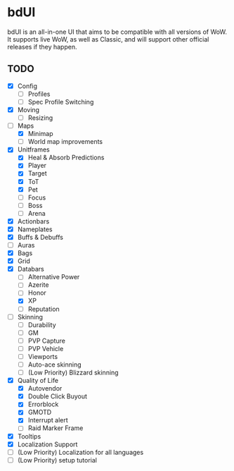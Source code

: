 # bdUI
bdUI is an all-in-one UI that aims to be compatible with all versions of WoW. It supports live WoW, as well as Classic, and will support other official releases if they happen.


## TODO
- [x] Config
	- [ ] Profiles
	- [ ] Spec Profile Switching
- [x] Moving
	- [ ] Resizing
- [ ] Maps
	- [x] Minimap
	- [ ] World map improvements
- [x] Unitframes
	- [x] Heal & Absorb Predictions
	- [x] Player
	- [x] Target
	- [x] ToT
	- [x] Pet
	- [ ] Focus
	- [ ] Boss
	- [ ] Arena
- [x] Actionbars
- [x] Nameplates
- [x] Buffs & Debuffs
- [ ] Auras
- [x] Bags
- [x] Grid
- [x] Databars
	- [ ] Alternative Power
	- [ ] Azerite
	- [ ] Honor
	- [x] XP
	- [ ] Reputation
- [ ] Skinning
	- [ ] Durability
	- [ ] GM
	- [ ] PVP Capture
	- [ ] PVP Vehicle
	- [ ] Viewports
	- [ ] Auto-ace skinning
	- [ ] \(Low Priority) Blizzard skinning
- [x] Quality of Life
	- [x] Autovendor
	- [x] Double Click Buyout
	- [x] Errorblock
	- [x] GMOTD
	- [x] Interrupt alert
	- [ ] Raid Marker Frame
- [x] Tooltips
- [x] Localization Support
- [ ] \(Low Priority) Localization for all languages
- [ ] \(Low Priority) setup tutorial
